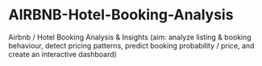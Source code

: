 # AIRBNB-Hotel-Booking-Analysis
Airbnb / Hotel Booking Analysis &amp; Insights (aim: analyze listing &amp; booking behaviour, detect pricing patterns, predict booking probability / price, and create an interactive dashboard)
